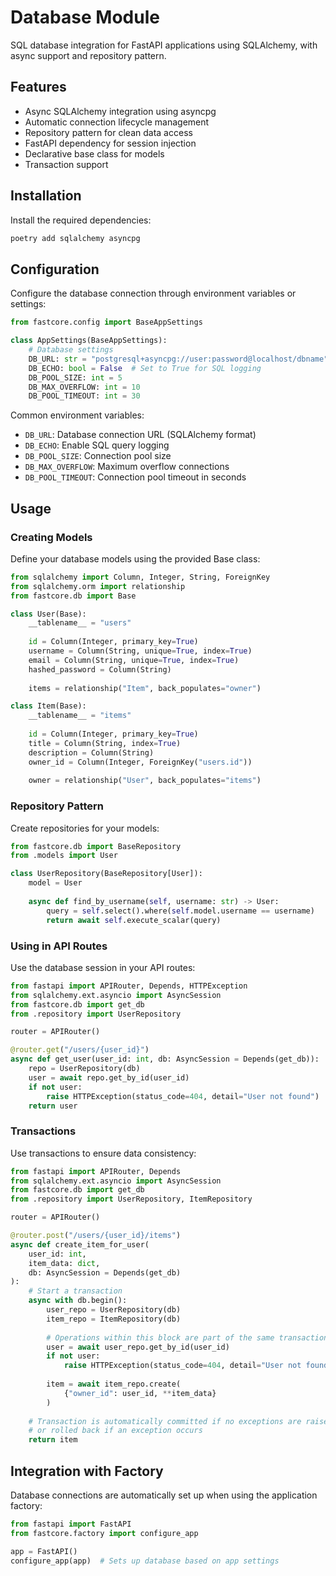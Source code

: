 # Database Module

SQL database integration for FastAPI applications using SQLAlchemy, with async support and repository pattern.

## Features

- Async SQLAlchemy integration using asyncpg
- Automatic connection lifecycle management
- Repository pattern for clean data access
- FastAPI dependency for session injection
- Declarative base class for models
- Transaction support

## Installation

Install the required dependencies:

```bash
poetry add sqlalchemy asyncpg
```

## Configuration

Configure the database connection through environment variables or settings:

```python
from fastcore.config import BaseAppSettings

class AppSettings(BaseAppSettings):
    # Database settings
    DB_URL: str = "postgresql+asyncpg://user:password@localhost/dbname"
    DB_ECHO: bool = False  # Set to True for SQL logging
    DB_POOL_SIZE: int = 5
    DB_MAX_OVERFLOW: int = 10
    DB_POOL_TIMEOUT: int = 30
```

Common environment variables:
- `DB_URL`: Database connection URL (SQLAlchemy format)
- `DB_ECHO`: Enable SQL query logging
- `DB_POOL_SIZE`: Connection pool size
- `DB_MAX_OVERFLOW`: Maximum overflow connections
- `DB_POOL_TIMEOUT`: Connection pool timeout in seconds

## Usage

### Creating Models

Define your database models using the provided Base class:

```python
from sqlalchemy import Column, Integer, String, ForeignKey
from sqlalchemy.orm import relationship
from fastcore.db import Base

class User(Base):
    __tablename__ = "users"
    
    id = Column(Integer, primary_key=True)
    username = Column(String, unique=True, index=True)
    email = Column(String, unique=True, index=True)
    hashed_password = Column(String)
    
    items = relationship("Item", back_populates="owner")

class Item(Base):
    __tablename__ = "items"
    
    id = Column(Integer, primary_key=True)
    title = Column(String, index=True)
    description = Column(String)
    owner_id = Column(Integer, ForeignKey("users.id"))
    
    owner = relationship("User", back_populates="items")
```

### Repository Pattern

Create repositories for your models:

```python
from fastcore.db import BaseRepository
from .models import User

class UserRepository(BaseRepository[User]):
    model = User
    
    async def find_by_username(self, username: str) -> User:
        query = self.select().where(self.model.username == username)
        return await self.execute_scalar(query)
```

### Using in API Routes

Use the database session in your API routes:

```python
from fastapi import APIRouter, Depends, HTTPException
from sqlalchemy.ext.asyncio import AsyncSession
from fastcore.db import get_db
from .repository import UserRepository

router = APIRouter()

@router.get("/users/{user_id}")
async def get_user(user_id: int, db: AsyncSession = Depends(get_db)):
    repo = UserRepository(db)
    user = await repo.get_by_id(user_id)
    if not user:
        raise HTTPException(status_code=404, detail="User not found")
    return user
```

### Transactions

Use transactions to ensure data consistency:

```python
from fastapi import APIRouter, Depends
from sqlalchemy.ext.asyncio import AsyncSession
from fastcore.db import get_db
from .repository import UserRepository, ItemRepository

router = APIRouter()

@router.post("/users/{user_id}/items")
async def create_item_for_user(
    user_id: int, 
    item_data: dict,
    db: AsyncSession = Depends(get_db)
):
    # Start a transaction
    async with db.begin():
        user_repo = UserRepository(db)
        item_repo = ItemRepository(db)
        
        # Operations within this block are part of the same transaction
        user = await user_repo.get_by_id(user_id)
        if not user:
            raise HTTPException(status_code=404, detail="User not found")
            
        item = await item_repo.create(
            {"owner_id": user_id, **item_data}
        )
    
    # Transaction is automatically committed if no exceptions are raised
    # or rolled back if an exception occurs
    return item
```

## Integration with Factory

Database connections are automatically set up when using the application factory:

```python
from fastapi import FastAPI
from fastcore.factory import configure_app

app = FastAPI()
configure_app(app)  # Sets up database based on app settings
```
